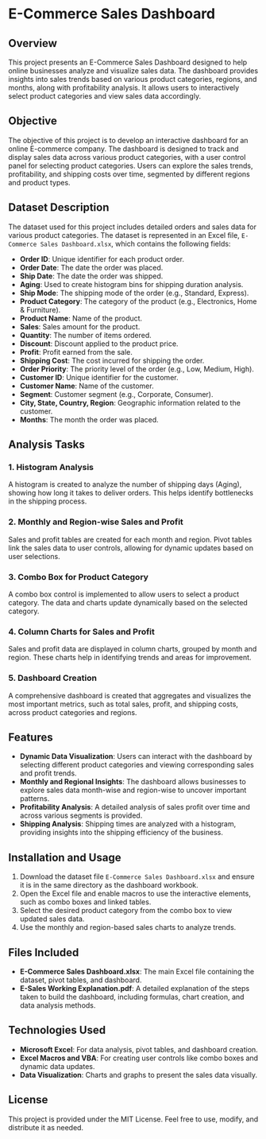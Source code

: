 # E-Commerce Sales Dashboard

## Overview

This project presents an E-Commerce Sales Dashboard designed to help online businesses analyze and visualize sales data. The dashboard provides insights into sales trends based on various product categories, regions, and months, along with profitability analysis. It allows users to interactively select product categories and view sales data accordingly.

## Objective

The objective of this project is to develop an interactive dashboard for an online E-commerce company. The dashboard is designed to track and display sales data across various product categories, with a user control panel for selecting product categories. Users can explore the sales trends, profitability, and shipping costs over time, segmented by different regions and product types.

## Dataset Description

The dataset used for this project includes detailed orders and sales data for various product categories. The dataset is represented in an Excel file, `E-Commerce Sales Dashboard.xlsx`, which contains the following fields:

- **Order ID**: Unique identifier for each product order.
- **Order Date**: The date the order was placed.
- **Ship Date**: The date the order was shipped.
- **Aging**: Used to create histogram bins for shipping duration analysis.
- **Ship Mode**: The shipping mode of the order (e.g., Standard, Express).
- **Product Category**: The category of the product (e.g., Electronics, Home & Furniture).
- **Product Name**: Name of the product.
- **Sales**: Sales amount for the product.
- **Quantity**: The number of items ordered.
- **Discount**: Discount applied to the product price.
- **Profit**: Profit earned from the sale.
- **Shipping Cost**: The cost incurred for shipping the order.
- **Order Priority**: The priority level of the order (e.g., Low, Medium, High).
- **Customer ID**: Unique identifier for the customer.
- **Customer Name**: Name of the customer.
- **Segment**: Customer segment (e.g., Corporate, Consumer).
- **City, State, Country, Region**: Geographic information related to the customer.
- **Months**: The month the order was placed.

## Analysis Tasks

### 1. Histogram Analysis

A histogram is created to analyze the number of shipping days (Aging), showing how long it takes to deliver orders. This helps identify bottlenecks in the shipping process.

### 2. Monthly and Region-wise Sales and Profit

Sales and profit tables are created for each month and region. Pivot tables link the sales data to user controls, allowing for dynamic updates based on user selections.

### 3. Combo Box for Product Category

A combo box control is implemented to allow users to select a product category. The data and charts update dynamically based on the selected category.

### 4. Column Charts for Sales and Profit

Sales and profit data are displayed in column charts, grouped by month and region. These charts help in identifying trends and areas for improvement.

### 5. Dashboard Creation

A comprehensive dashboard is created that aggregates and visualizes the most important metrics, such as total sales, profit, and shipping costs, across product categories and regions.

## Features

- **Dynamic Data Visualization**: Users can interact with the dashboard by selecting different product categories and viewing corresponding sales and profit trends.
- **Monthly and Regional Insights**: The dashboard allows businesses to explore sales data month-wise and region-wise to uncover important patterns.
- **Profitability Analysis**: A detailed analysis of sales profit over time and across various segments is provided.
- **Shipping Analysis**: Shipping times are analyzed with a histogram, providing insights into the shipping efficiency of the business.

## Installation and Usage

1. Download the dataset file `E-Commerce Sales Dashboard.xlsx` and ensure it is in the same directory as the dashboard workbook.
2. Open the Excel file and enable macros to use the interactive elements, such as combo boxes and linked tables.
3. Select the desired product category from the combo box to view updated sales data.
4. Use the monthly and region-based sales charts to analyze trends.

## Files Included

- **E-Commerce Sales Dashboard.xlsx**: The main Excel file containing the dataset, pivot tables, and dashboard.
- **E-Sales Working Explanation.pdf**: A detailed explanation of the steps taken to build the dashboard, including formulas, chart creation, and data analysis methods.

## Technologies Used

- **Microsoft Excel**: For data analysis, pivot tables, and dashboard creation.
- **Excel Macros and VBA**: For creating user controls like combo boxes and dynamic data updates.
- **Data Visualization**: Charts and graphs to present the sales data visually.

## License

This project is provided under the MIT License. Feel free to use, modify, and distribute it as needed.
